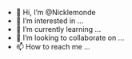 - 👋 Hi, I’m @Nicklemonde
- 👀 I’m interested in ...
- 🌱 I’m currently learning ...
- 💞️ I’m looking to collaborate on ...
- 📫 How to reach me ...

<!---
Nicklemonde/Nicklemonde is a ✨ special ✨ repository because its `README.md` (this file) appears on your GitHub profile.
You can click the Preview link to take a look at your changes.
--->
